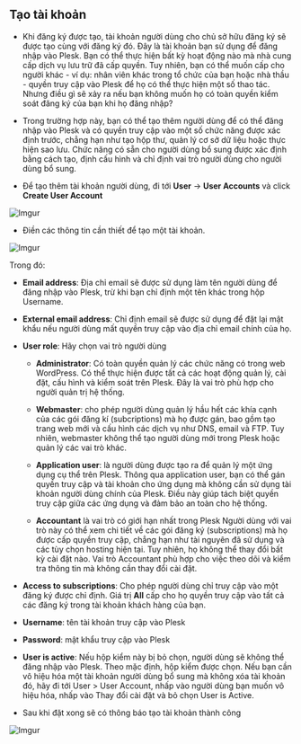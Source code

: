 ## Tạo tài khoản

- Khi đăng ký được tạo, tài khoản người dùng cho chủ sở hữu đăng ký sẽ được tạo cùng với đăng ký đó. Đây là tài khoản bạn sử dụng để đăng nhập vào Plesk. Bạn có thể thực hiện bất kỳ hoạt động nào mà nhà cung cấp dịch vụ lưu trữ đã cấp quyền. Tuy nhiên, bạn có thể muốn cấp cho người khác - ví dụ: nhân viên khác trong tổ chức của bạn hoặc nhà thầu - quyền truy cập vào Plesk để họ có thể thực hiện một số thao tác. Nhưng điều gì sẽ xảy ra nếu bạn không muốn họ có toàn quyền kiểm soát đăng ký của bạn khi họ đăng nhập?

- Trong trường hợp này, bạn có thể tạo thêm người dùng để có thể đăng nhập vào Plesk và có quyền truy cập vào một số chức năng được xác định trước, chẳng hạn như tạo hộp thư, quản lý cơ sở dữ liệu hoặc thực hiện sao lưu. Chức năng có sẵn cho người dùng bổ sung được xác định bằng cách tạo, định cấu hình và chỉ định vai trò người dùng cho người dùng bổ sung.

- Để tạo thêm tài khoản người dùng, đi tới **User** -> **User Accounts** và click **Create User Account**

![Imgur](https://i.imgur.com/n7ezafa.png)

- Điền các thông tin cần thiết để tạo một tài khoản. 

![Imgur](https://i.imgur.com/x9K6hX1.png)


Trong đó: 
- **Email address**: Địa chỉ email sẽ được sử dụng làm tên người dùng để đăng nhập vào Plesk, trừ khi bạn chỉ định một tên khác trong hộp Username.

- **External email address**: Chỉ định email sẽ được sử dụng để đặt lại mật khẩu nếu người dùng mất quyền truy cập vào địa chỉ email chính của họ.

- **User role**: Hãy chọn vai trò người dùng 
	- **Administrator**: Có toàn quyền quản lý các chức năng có trong web WordPress. Có thể thực hiện được tất cả các hoạt động quản lý, cài đặt, cấu hình và kiểm soát trên Plesk. Đây là vai trò phù hợp cho người quản trị hệ thống. 

	- **Webmaster**: cho phép người dùng quản lý hầu hết các khía cạnh của các gói đăng kí (subcriptions) mà họ được gán, bao gồm tạo trang web mới và cấu hình các dịch vụ như DNS, email và FTP. Tuy nhiên, webmaster không thể tạo người dùng mới trong Plesk hoặc quản lý các vai trò khác. 

	- **Application user**: là người dùng được tạo ra để quản lý một ứng dụng cụ thể trên Plesk. Thông qua application user, bạn có thể gán quyền truy cập và tài khoản cho ứng dụng mà không cần sử dụng tài khoản người dùng chính của Plesk. Điều này giúp tách biệt quyền truy cập giữa các ứng dụng và đảm bảo an toàn cho hệ thống.

	- **Accountant** là vai trò có giới hạn nhất trong Plesk Người dùng với vai trò này có thể xem chi tiết về các gói đăng ký (subscriptions) mà họ được cấp quyền truy cập, chẳng hạn như tài nguyên đã sử dụng và các tùy chọn hosting hiện tại. Tuy nhiên, họ không thể thay đổi bất kỳ cài đặt nào. Vai trò Accountant phù hợp cho việc theo dõi và kiểm tra thông tin mà không cần thay đổi cài đặt.

- **Access to subscriptions**: Cho phép người dùng chỉ truy cập vào một đăng ký được chỉ định. Giá trị **All** cấp cho họ quyền truy cập vào tất cả các đăng ký trong tài khoản khách hàng của bạn.

- **Username**: tên tài khoản truy cập vào Plesk
- **Password**: mật khẩu truy cập vào Plesk

- **User is active**: Nếu hộp kiểm này bị bỏ chọn, người dùng sẽ không thể đăng nhập vào Plesk. Theo mặc định, hộp kiểm được chọn. Nếu bạn cần vô hiệu hóa một tài khoản người dùng bổ sung mà không xóa tài khoản đó, hãy đi tới User > User Account, nhấp vào người dùng bạn muốn vô hiệu hóa, nhấp vào Thay đổi cài đặt và bỏ chọn User is Active.


- Sau khi đặt xong sẽ có thông báo tạo tài khoản thành công

![Imgur](https://i.imgur.com/tey7x5D.png)
